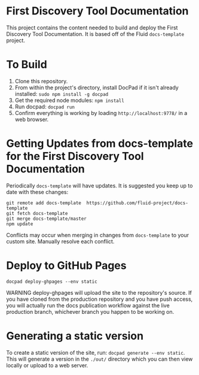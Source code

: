 # First Discovery Tool Documentation

This project contains the content needed to build and deploy the First Discovery Tool Documentation. It is based off of the Fluid `docs-template` project.

# To Build

1. Clone this repository.
2. From within the project's directory, install DocPad if it isn't already installed: `sudo npm install -g docpad`
3. Get the required node modules: `npm install`
4. Run docpad: `docpad run`
5. Confirm everything is working by loading `http://localhost:9778/` in a web browser.

# Getting Updates from docs-template for the First Discovery Tool Documentation

Periodically `docs-template` will have updates. It is suggested you keep up to date with these changes:

```
git remote add docs-template  https://github.com/fluid-project/docs-template
git fetch docs-template
git merge docs-template/master
npm update
```

Conflicts may occur when merging in changes from `docs-template` to your custom site. Manually resolve each conflict.

# Deploy to GitHub Pages
```
docpad deploy-ghpages --env static
```

WARNING deploy-ghpages will upload the site to the repository's source. If you have cloned from the
production repository and you have push access, you will actually run the docs publication workflow
against the live production branch, whichever branch you happen to be working on.

# Generating a static version
To create a static version of the site, run: `docpad generate --env static`. This will generate a version in the `./out/` directory which you can then view locally or upload to a web server.

